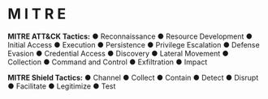 <h1>M I T R E</h1>




**MITRE ATT&CK Tactics:** 
● Reconnaissance 
● Resource Development
● Initial Access 
● Execution 
● Persistence
● Privilege Escalation
● Defense Evasion 
● Credential Access 
● Discovery 
● Lateral Movement 
● Collection
● Command and Control
● Exfiltration 
● Impact

**MITRE Shield Tactics:** 
● Channel 
● Collect 
● Contain
● Detect 
● Disrupt 
● Facilitate 
● Legitimize 
● Test